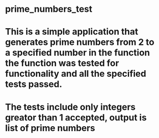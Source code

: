 # prime_numbers_test
# This is a simple application that generates prime numbers from 2 to a specified number in the function the function was tested for functionality and all the specified tests passed. 

# The tests include only integers greator than 1 accepted, output is list of prime numbers 

